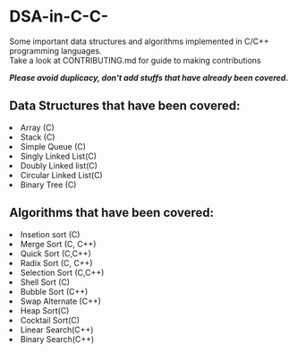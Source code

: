 # DSA-in-C-C-

Some important data structures and algorithms implemented in C/C++ programming languages. <br>
Take a look at CONTRIBUTING.md for guide to making contributions <br>

<strong><i>Please avoid duplicacy, don't add stuffs that have already been covered.</i></strong>

<h2>Data Structures that have been covered:</h2>
  <li>Array (C)</li>
  <li>Stack (C)</li>
  <li>Simple Queue (C)</li>
  <li>Singly Linked List(C)</li>
  <li>Doubly Linked list(C)</li>
  <li>Circular Linked List(C)</li>
  <li>Binary Tree (C)</li>

<h2>Algorithms that have been covered:</h2>
  <li>Insetion sort (C)</li>
  <li>Merge Sort (C, C++)</li>
  <li>Quick Sort (C,C++)</li>
  <li>Radix Sort (C, C++)</li>
  <li>Selection Sort (C,C++)</li>
  <li>Shell Sort (C)</li>
  <li>Bubble Sort (C++)</li>
  <li>Swap Alternate (C++)</li>
  <li>Heap Sort(C)</li>
  <li>Cocktail Sort(C)</li>
  <li>Linear Search(C++)</li>
  <li>Binary Search(C++)</li>


